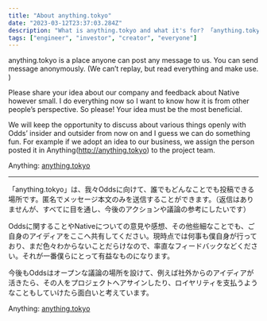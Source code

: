 ```yaml
---
title: "About anything.tokyo"
date: "2023-03-12T23:37:03.284Z"
description: "What is anything.tokyo and what it's for? 「anything.tokyo」が何で、どんなことを実現したいか説明します。"
tags: ["engineer", "investor", "creator", "everyone"]
---
```


anything.tokyo is a place anyone can post any message to us. You can send message anonymously. (We can’t replay, but read everything and make use. )

Please share your idea about our company and feedback about Native however small. I do everything now so I want to know how it is from other people’s perspective. So please! Your idea must be the most beneficial.

We will keep the opportunity to discuss about various things openly with Odds’ insider and outsider from now on and I guess we can do something fun. For example if we adopt an idea to our business, we assign the person posted it in Anything(http://anything.tokyo) to the project team.  

Anything: [anything.tokyo](http://anything.tokyo) 

---

「anything.tokyo」は、我々Oddsに向けて、誰でもどんなことでも投稿できる場所です。匿名でメッセージ本文のみを送信することができます。（返信はありませんが、すべてに目を通し、今後のアクションや議論の参考にしたいです）

Oddsに関することやNativeについての意見や感想、その他些細なことでも、ご自身のアイディアをここへ共有してください。現時点では何事も僕自身が行っており、まだ色々わからないことだらけなので、率直なフィードバックなどください。それが一番僕らにとって有益なものになります。

今後もOddsはオープンな議論の場所を設けて、例えば社外からのアイディアが活きたら、その人をプロジェクトへアサインしたり、ロイヤリティを支払うようなこともしていけたら面白いと考えています。

Anything: [anything.tokyo](http://anything.tokyo)